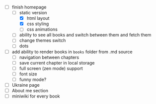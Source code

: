 - [ ] finish homepage
  - [ ] static version
    - [x] html layout
    - [x] css styling
    - [ ] css animations
  - [ ] ability to see all books and switch between them and fetch them
  - [ ] change themes switch
  - [ ] dots
- [ ] add ability to render books in `books` folder from .md source
  - [ ] navigation between chapters
  - [ ] save current chapter in local storage
  - [ ] full screen (zen mode) support
  - [ ] font size
  - [ ] funny mode?
- [ ] Ukraine page
- [ ] About me section
- [ ] miniwiki for every book
